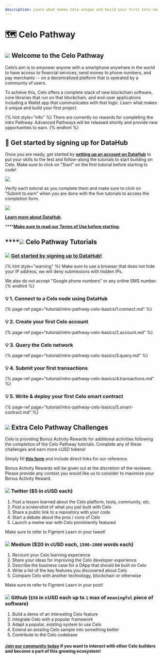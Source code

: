 ```yaml
---
description: Learn what makes Celo unique and build your first Celo smart contract
---
```


# 🗺 Celo Pathway

## ![](../../.gitbook/assets/37552875%20%282%29%20%282%29%20%282%29%20%282%29%20%282%29%20%282%29%20%282%29%20%282%29%20%282%29%20%282%29.png) Welcome to the Celo Pathway

Celo’s aim is to empower anyone with a smartphone anywhere in the world to have access to financial services, send money to phone numbers, and pay merchants -- on a decentralized platform that is operated by a community of users.   
  
To achieve this, Celo offers a complete stack of new blockchain software, core libraries that run on that blockchain, and end-user applications including a Wallet app that communicates with that logic. Learn what makes it unique and build your first project.

{% hint style="info" %}
There are currently no rewards for completing the intro Pathway. Advanced Pathways will be released shortly and provide new opportunities to earn.
{% endhint %}

## **🏁** Get started by signing up for DataHub <a id="get-started-by-signing-up-for-datahub"></a>

Once you are ready, get started by [**setting up an account on DataHub**](https://datahub.figment.io/sign_up?service=celo) to put your skills to the test and follow-along the tutorials to start building on Celo. Make sure to click on "Start" on the first tutorial before starting to code!  


![](../../.gitbook/assets/celo1.png)

Verify each tutorial as you complete them and make sure to click on "Submit to earn" when you are done with the five tutorials to access the completion form. 

![](../../.gitbook/assets/celo2.png)

[**Learn more about DataHub**](https://learn.figment.io/guides/datahub-products)**.** 

\*\*\*\*[**Make sure to read our Terms of Use before starting**](https://learn.datahub.figment.io/terms-of-use)**.** 

## \*\*\*\*![](../../.gitbook/assets/37552875%20%282%29%20%282%29%20%282%29%20%282%29%20%282%29%20%282%29%20%282%29%20%282%29%20%282%29%20%282%29.png) **Celo** Pathway Tutorials

### ![](../../.gitbook/assets/vhhp1wl4_400x400-1-.jpg) [Get started by signing up to DataHub!](https://datahub.figment.io/sign_up?service=celo) 

{% hint style="warning" %}
Make sure to use a browser that does not hide your IP address, we will deny submissions with hidden IPs.   
  
We also do not accept "Google phone numbers" or any online SMS number. 
{% endhint %}

### 💡 1. Connect to a Celo node using DataHub

{% page-ref page="tutorial/intro-pathway-celo-basics/1.connect.md" %}

### 💡 2. Create your first Celo account 

{% page-ref page="tutorial/intro-pathway-celo-basics/2.account.md" %}

### 💡 3. Query the Celo network

{% page-ref page="tutorial/intro-pathway-celo-basics/3.query.md" %}

### 💡 4. Submit your first transactions

{% page-ref page="tutorial/intro-pathway-celo-basics/4.transactions.md" %}

### 💡 5. Write & deploy your first Celo smart contract

{% page-ref page="tutorial/intro-pathway-celo-basics/5.smart-contract.md" %}

## ![](../../.gitbook/assets/37552875%20%282%29%20%282%29%20%282%29%20%282%29%20%282%29%20%282%29%20%282%29%20%282%29%20%282%29%20%282%29.png) Extra Celo Pathway Challenges

Celo is providing Bonus Activity Rewards for additional activities following the completion of the Celo Pathway tutorials. Complete any of these challenges and earn more cUSD tokens! 

Simply fill [**this form**](https://forms.gle/PHrw73rN6R5sX3n17) and include direct links for our reference.   
  
Bonus Activity Rewards will be given out at the discretion of the reviewer. Please provide any context you would like us to consider to maximize your Bonus Activity Reward. 

### ![](../../.gitbook/assets/download-6-1-%20%281%29%20%281%29.png) Twitter \($5 in cUSD each\)

1. Post a lesson learned about the Celo platform, tools, community, etc.
2. Post a screenshot of what you just built with Celo
3. Share a public link to a repository with your code
4. Start a debate about the pros / cons of Celo
5. Launch a meme war with Celo prominently featured

Make sure to refer to Figment Learn in your tweet! 

### ![](../../.gitbook/assets/download-7-1-%20%281%29%20%281%29.png) Medium \($20 in cUSD each, `1500-2000` words each\)

1. Recount your Celo learning experience
2. Share your ideas for improving the Celo developer experience
3. Describe the business case for a DApp that should be built on Celo
4. Write a list of the key features you discovered about Celo
5. Compare Celo with another technology, blockchain or otherwise

Make sure to refer to Figment Learn in your post! 

### ![](../../.gitbook/assets/github-square-512.png) Github \(`$50` in cUSD each up to `1` max of `meaningful` piece of software\)

1. Build a demo of an interesting Celo feature
2. Integrate Celo with a popular framework
3. Adapt a popular, existing system to use Celo
4. Extend an existing Celo sample into something better 
5. Contribute to the Celo codebase

#### [Join our community today](https://discord.gg/PtkKz5) if you want to interact with other Celo builders and become a part of this growing ecosystem! 



